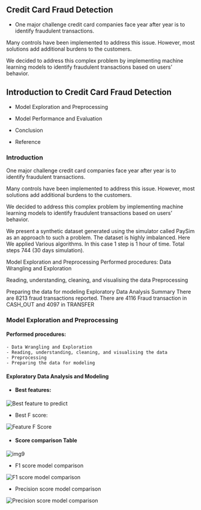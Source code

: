 ## Credit Card Fraud Detection
 
  - One major challenge credit card companies face year after year is to identify fraudulent transactions.

Many controls have been implemented to address this issue. However, most solutions add additional burdens to the customers.

We decided to address this complex problem by implementing machine learning models to identify fraudulent transactions based on users’ behavior.


## Introduction to Credit Card Fraud Detection

 - Model Exploration and Preprocessing

 - Model Performance and Evaluation

 - Conclusion

 - Reference

### Introduction
One major challenge credit card companies face year after year is to identify fraudulent transactions.

Many controls have been implemented to address this issue. However, most solutions add additional burdens to the customers.

We decided to address this complex problem by implementing machine learning models to identify fraudulent transactions based on users’ behavior.

We present a synthetic dataset generated using the simulator called PaySim as an approach to such a problem. The dataset is highly imbalanced. Here We applied Various algorithms. In this case 1 step is 1 hour of time. Total steps 744 (30 days simulation).

Model Exploration and Preprocessing
Performed procedures:
Data Wrangling and Exploration

Reading, understanding, cleaning, and visualising the data
Preprocessing

Preparing the data for modeling
Exploratory Data Analysis Summary
There are 8213 fraud transactions reported.
There are 4116 Fraud transaction in CASH_OUT and 4097 in TRANSFER
 ### Model Exploration and Preprocessing
 
  #### Performed procedures:
    - Data Wrangling and Exploration
    - Reading, understanding, cleaning, and visualising the data
    - Preprocessing
    - Preparing the data for modeling
    
 #### Exploratory Data Analysis and Modeling
 
  - #### Best features:
   
 ![Best feature to predict](https://user-images.githubusercontent.com/84294406/150213507-2f897bf5-1010-41d6-8e5e-25b48f439da6.jpeg)
 - Best F score:
 
![Feature F Score](https://user-images.githubusercontent.com/84294406/150213529-54fe857e-3619-49fc-b79f-2da9b2ce7c7b.jpeg)

 - #### Score comparison Table
  
![img9](https://user-images.githubusercontent.com/84294406/150213562-201c336d-45ea-4e15-a8cc-71ae29b92527.png)

 - F1 score model comparison

![F1 score model comparison](https://user-images.githubusercontent.com/84294406/150214476-1cdbbbd7-59fc-45be-9f34-9839496a6aaf.png)

- Precision score model comparison

![Precision score model comparison](https://user-images.githubusercontent.com/84294406/150214491-368b053b-b318-4608-af2a-cee16644f4a7.png)
